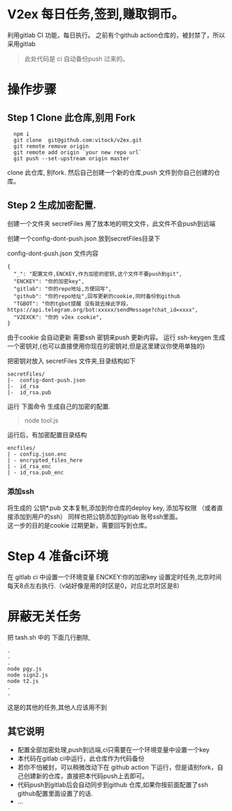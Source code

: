 # V2ex 每日任务,签到,赚取铜币。
 利用gitlab CI 功能，每日执行。
 之前有个github action仓库的，被封禁了，所以采用gitlab
 > 此处代码是 ci 自动备份push 过来的。

# 操作步骤
## Step 1 Clone 此仓库,别用 Fork
```
  npm i
  git clone  git@github.com:vitock/v2ex.git
  git remote remove origin
  git remote add origin `your new repo url`
  git push --set-upstream origin master
```


clone 此仓库, 别fork. 然后自己创建一个新的仓库,push 文件到你自己创建的仓库。

## Step 2  生成加密配置.
创建一个文件夹 secretFiles 用了放本地的明文文件，此文件不会push到远端

创建一个config-dont-push.json 放到secretFiles目录下

config-dont-push.json 文件内容

```
{
  "_": "配置文件,ENCKEY,作为加密的密钥,这个文件不要push到git",
  "ENCKEY": "你的加密key",
  "gitlab": "你的repo地址,方便回写",
  "github": "你的repo地址",回写更新的cookie,同时备份到github
  "TGBOT": "你的tgbot提醒 没有就去掉此字段， https://api.telegram.org/bot:xxxxx/sendMessage?chat_id=xxxx",
  "V2EXCK": "你的 v2ex cookie",
}
```


由于cookie 会自动更新 需要ssh 密钥来push 更新内容。
运行  ssh-keygen  生成一个密钥对,(也可以直接使用你现在的密钥对,但是这里建议你使用单独的)

把密钥对放入 secretFiles 文件夹,目录结构如下
```
secretFiles/
|-  config-dont-push.json
|-  id_rsa
|-  id_rsa.pub
```


运行 下面命令 生成自己的加密的配置.
> node tool.js   

运行后，有加密配置目录结构
```
encfiles/
| - config.json.enc
| - encrypted_files_here
| - id_rsa_enc
| - id_rsa.pub_enc

```


### 添加ssh
将生成的 公钥*.pub 文本复制,添加到你仓库的deploy key, 添加写权限 （或者直接添加到用户的ssh）
同样也把公钥添加到gitlab 账号ssh里面。  
这一步的目的是cookie 过期更新，需要回写到仓库。  


# Step 4 准备ci环境
在 gitlab ci 中设置一个环境变量 ENCKEY:你的加密key
设置定时任务,北京时间每天8点左右执行.（v站好像是用的时区是0，对应北京时区是8）

# 屏蔽无关任务
把 tash.sh 中的  下面几行删除,
```
.
.
.
node pgy.js
node sign2.js
node t2.js
.
.

```
这是的其他的任务,其他人应该用不到

## 其它说明
 - 配置全部加密处理,push到远端,ci只需要在一个环境变量中设置一个key
 - 本代码在gitlab ci中运行，此仓库作为代码备份
 - 若你不怕被封，可以稍微改动下在 github action 下运行，但是请别fork，自己创建新的仓库，直接把本代码push上去即可。
 - 代码push到gitlab后会自动同步到github 仓库,如果你按前面配置了ssh github配置里面设置了的话.
 - ...

